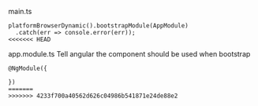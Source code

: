 main.ts
```
platformBrowserDynamic().bootstrapModule(AppModule)
  .catch(err => console.error(err));
<<<<<<< HEAD
```

app.module.ts
Tell angular the component should be used when bootstrap
```
@NgModule({

})
=======
>>>>>>> 4233f700a40562d626c04986b541871e24de88e2
```